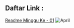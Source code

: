 ## Daftar Link :
[Readme Minggu Ke - 01](https://github.com/Apriliana2424/tct/tree/master/minggu%20ke-01)
![April]()